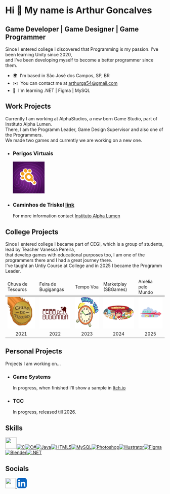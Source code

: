 Hi 👋 My name is Arthur Goncalves
=================================

Game Developer | Game Designer | Game Programmer
------------------------------------------------
<p align="left">
  Since I entered college I discovered that Programming is my passion. I've been learning Unity since 2020,<br>
  and I've been developing myself to become a better programmer since them.
</p>

* 🌍  I'm based in São José dos Campos, SP, BR
* ✉️  You can contact me at [arthurga54@gmail.com](mailto:arthurga54@gmail.com)
* 🧠  I'm learning .NET | Figma | MySQL

## Work Projects

<p align="left">
Currently I am working at AlphaStudios, a new born Game Studio, part of Instituto Alpha Lumen.<br>
There, I am the Programm Leader, Game Design Supervisor and also one of the Programmers.<br>
We made two games and currently we are working on a new one.
</p>

* ### Perigos Virtuais
  <a href="https://play.google.com/store/apps/details?id=com.alphastudios.perigosvirtuais"><img src="https://github.com/SimpleG20/SimpleG20/blob/main/perigos-virtuais-icone-02.png" height="100" width="100"></a>

* ### Caminhos de Triskel <a href="https://www.triskel.org.br/">link</a>
  For more information contact <a href="https://www.alphalumen.org.br">Instituto Alpha Lumen</a>

## College Projects
<p align="left"> 
Since I entered college I became part of CEGI, which is a group of students, lead by Teacher Vanessa Pereira, <br>
that develop games with educational purposes too, I am one of the programmers there and I had a great journey there.<br>
I've taught an Untiy Course at College and in 2025 I became the Programm Leader.
</p>

<table>
  <thead>
    <tr>
      <td>Chuva de Tesouros</td>
      <td>Feira de Bugigangas</td>
      <td>Tempo Voa</td>
      <td>Marketplay (SBGames)</td>
      <td>Amélia pelo Mundo</td>
    </tr>
  </thead>
  <tbody>
    <tr>
      <td align="center" width="150"><a href="https://cegi.unifesp.br/chuva-de-tesouros"><img src="https://github.com/SimpleG20/SimpleG20/blob/main/Chuva%20de%20Tesouro.png" height="100" width="100"></a></td>
      <td align="center" width="150"><a href="https://cegi.unifesp.br/feira-de-bugigangas"><img src="https://github.com/SimpleG20/SimpleG20/blob/main/Feira.png" height="100" width="100"></a></td>
      <td align="center" width="150"><a href="https://cegi.unifesp.br/tempo-voa"><img src="https://github.com/SimpleG20/SimpleG20/blob/main/Tempo%20Voa.png" height="100" width="100"></a></td>
      <td align="center" width="150"><a href="https://cegi.unifesp.br/marketplay"><img src="https://github.com/SimpleG20/SimpleG20/blob/main/Marketplay.png" height="100" width="100"></a></td>
      <td align="center" width="150"><a href="https://cegi.unifesp.br/amelia-pelo-mundo"><img src="https://github.com/SimpleG20/SimpleG20/blob/main/Amelia.png" height="100" width="100"></a></td>
    </tr>
    <tr>
      <td align="center">2021</td>
      <td align="center">2022</td>
      <td align="center">2023</td>
      <td align="center">2024</td>
      <td align="center">2025</td>
    </tr>
  </tbody>
</table>
  
## Personal Projects
<p>Projects I am working on...</p>

* ### Game Systems
  In progress, when finished I'll show a sample in <a href="https://simpleg20.itch.io">Itch.io</a>

* ### TCC
  In progress, released till 2026.
  
## Skills

<p align="left">
<a><img src="https://raw.githubusercontent.com/marwin1991/profile-technology-icons/refs/heads/main/icons/unity.png" width="36" height="36"></a><a href="https://docs.microsoft.com/en-us/cpp/?view=msvc-170" target="_blank" rel="noreferrer"><img src="https://raw.githubusercontent.com/danielcranney/readme-generator/main/public/icons/skills/c-colored.svg" width="36" height="36" alt="C" /></a><a href="https://docs.microsoft.com/en-us/dotnet/csharp/" target="_blank" rel="noreferrer"><img src="https://raw.githubusercontent.com/danielcranney/readme-generator/main/public/icons/skills/csharp-colored.svg" width="36" height="36" alt="C#" /></a><a href="https://www.oracle.com/java/" target="_blank" rel="noreferrer"><img src="https://raw.githubusercontent.com/danielcranney/readme-generator/main/public/icons/skills/java-colored.svg" width="36" height="36" alt="Java" /></a><a href="https://developer.mozilla.org/en-US/docs/Glossary/HTML5" target="_blank" rel="noreferrer"><img src="https://raw.githubusercontent.com/danielcranney/readme-generator/main/public/icons/skills/html5-colored.svg" width="36" height="36" alt="HTML5" /></a><a href="https://www.mysql.com/" target="_blank" rel="noreferrer"><img src="https://raw.githubusercontent.com/danielcranney/readme-generator/main/public/icons/skills/mysql-colored.svg" width="36" height="36" alt="MySQL" /></a><a href="https://www.adobe.com/uk/products/photoshop.html" target="_blank" rel="noreferrer"><img src="https://raw.githubusercontent.com/danielcranney/readme-generator/main/public/icons/skills/photoshop-colored.svg" width="36" height="36" alt="Photoshop" /></a><a href="https://www.adobe.com/uk/products/illustrator.html" target="_blank" rel="noreferrer"><img src="https://raw.githubusercontent.com/danielcranney/readme-generator/main/public/icons/skills/illustrator-colored.svg" width="36" height="36" alt="Illustrator" /></a><a href="https://www.figma.com/" target="_blank" rel="noreferrer"><img src="https://raw.githubusercontent.com/danielcranney/readme-generator/main/public/icons/skills/figma-colored.svg" width="36" height="36" alt="Figma" /></a><a href="https://www.blender.org/" target="_blank" rel="noreferrer"><img src="https://raw.githubusercontent.com/danielcranney/readme-generator/main/public/icons/skills/blender-colored.svg" width="36" height="36" alt="Blender" /></a><a href="https://dotnet.microsoft.com/en-us/" target="_blank" rel="noreferrer"><img src="https://raw.githubusercontent.com/danielcranney/readme-generator/main/public/icons/skills/dot-net-colored.svg" width="36" height="36" alt=".NET" /></a>
</p>


## Socials

<p align="left"> <a href="https://www.github.com/SimpleG20" target="_blank" rel="noreferrer"> <picture> <source media="(prefers-color-scheme: dark)" srcset="https://raw.githubusercontent.com/danielcranney/readme-generator/main/public/icons/socials/github-dark.svg" /> <source media="(prefers-color-scheme: light)" srcset="https://raw.githubusercontent.com/danielcranney/readme-generator/main/public/icons/socials/github.svg" /> <img src="https://raw.githubusercontent.com/danielcranney/readme-generator/main/public/icons/socials/github.svg" width="32" height="32" /> </picture> </a><a href="https://www.linkedin.com/in/arthur-gon%C3%A7alves-8756111a5/"><img src="https://github.com/tandpfun/skill-icons/blob/main/icons/LinkedIn.svg" height="32" width="32"></a></p>
